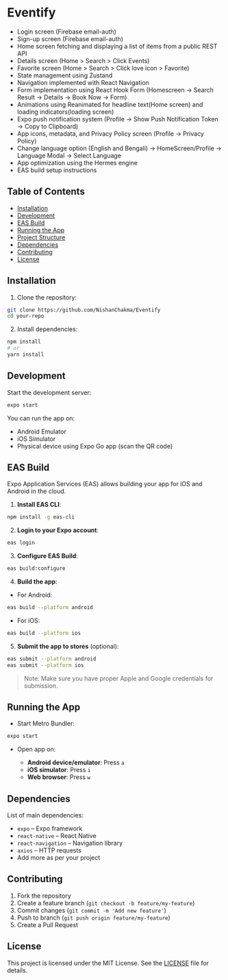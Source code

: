 # Eventify

- Login screen (Firebase email-auth)
- Sign-up screen (Firebase email-auth)
- Home screen fetching and displaying a list of items from a public REST API
- Details screen (Home > Search > Click Events)
- Favorite screen (Home > Search > Click love icon > Favorite)
- State management using Zustand
- Navigation implemented with React Navigation
- Form implementation using React Hook Form (Homescreen → Search Result → Details → Book Now → Form)
- Animations using Reanimated for headline text(Home screen) and loading indicators(loading screen)
- Expo push notification system (Profile → Show Push Notification Token → Copy to Clipboard)
- App icons, metadata, and Privacy Policy screen (Profile → Privacy Policy)
- Change language option (English and Bengali) → HomeScreen/Profile → Language Modal → Select Language
- App optimization using the Hermes engine
- EAS build setup instructions


## Table of Contents

- [Installation](#installation)
- [Development](#development)
- [EAS Build](#eas-build)
- [Running the App](#running-the-app)
- [Project Structure](#project-structure)
- [Dependencies](#dependencies)
- [Contributing](#contributing)
- [License](#license)

## Installation

1. Clone the repository:

```bash
git clone https://github.com/NishanChakma/Eventify
cd your-repo
```

2. Install dependencies:

```bash
npm install
# or
yarn install
```


## Development

Start the development server:

```bash
expo start
```

You can run the app on:

- Android Emulator
- iOS Simulator
- Physical device using Expo Go app (scan the QR code)

## EAS Build

Expo Application Services (EAS) allows building your app for iOS and Android in the cloud.

1. **Install EAS CLI**:

```bash
npm install -g eas-cli
```

2. **Login to your Expo account**:

```bash
eas login
```

3. **Configure EAS Build**:

```bash
eas build:configure
```

4. **Build the app**:

- For Android:

```bash
eas build --platform android
```

- For iOS:

```bash
eas build --platform ios
```

5. **Submit the app to stores** (optional):

```bash
eas submit --platform android
eas submit --platform ios
```

> Note: Make sure you have proper Apple and Google credentials for submission.

## Running the App

- Start Metro Bundler:

```bash
expo start
```

- Open app on:

  - **Android device/emulator**: Press `a`
  - **iOS simulator**: Press `i`
  - **Web browser**: Press `w`

## Dependencies

List of main dependencies:

- `expo` – Expo framework
- `react-native` – React Native
- `react-navigation` – Navigation library
- `axios` – HTTP requests
- Add more as per your project

## Contributing

1. Fork the repository
2. Create a feature branch (`git checkout -b feature/my-feature`)
3. Commit changes (`git commit -m 'Add new feature'`)
4. Push to branch (`git push origin feature/my-feature`)
5. Create a Pull Request

## License

This project is licensed under the MIT License. See the [LICENSE](LICENSE) file for details.
